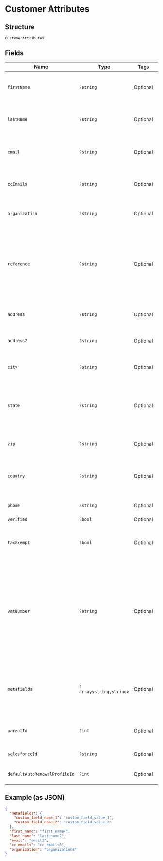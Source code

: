 
# Customer Attributes

## Structure

`CustomerAttributes`

## Fields

| Name | Type | Tags | Description | Getter | Setter |
|  --- | --- | --- | --- | --- | --- |
| `firstName` | `?string` | Optional | The first name of the customer. Required when creating a customer via attributes. | getFirstName(): ?string | setFirstName(?string firstName): void |
| `lastName` | `?string` | Optional | The last name of the customer. Required when creating a customer via attributes. | getLastName(): ?string | setLastName(?string lastName): void |
| `email` | `?string` | Optional | The email address of the customer. Required when creating a customer via attributes. | getEmail(): ?string | setEmail(?string email): void |
| `ccEmails` | `?string` | Optional | A list of emails that should be cc’d on all customer communications. Optional. | getCcEmails(): ?string | setCcEmails(?string ccEmails): void |
| `organization` | `?string` | Optional | The organization/company of the customer. Optional. | getOrganization(): ?string | setOrganization(?string organization): void |
| `reference` | `?string` | Optional | A customer “reference”, or unique identifier from your app, stored in Chargify. Can be used so that you may reference your customer’s within Chargify using the same unique value you use in your application. Optional. | getReference(): ?string | setReference(?string reference): void |
| `address` | `?string` | Optional | (Optional) The customer’s shipping street address (i.e. “123 Main St.”). | getAddress(): ?string | setAddress(?string address): void |
| `address2` | `?string` | Optional | (Optional) Second line of the customer’s shipping address i.e. “Apt. 100” | getAddress2(): ?string | setAddress2(?string address2): void |
| `city` | `?string` | Optional | (Optional) The customer’s shipping address city (i.e. “Boston”). | getCity(): ?string | setCity(?string city): void |
| `state` | `?string` | Optional | (Optional) The customer’s shipping address state (i.e. “MA”). This must conform to the [ISO_3166-1](https://en.wikipedia.org/wiki/ISO_3166-1#Current_codes) in order to be valid for tax locale purposes. | getState(): ?string | setState(?string state): void |
| `zip` | `?string` | Optional | (Optional) The customer’s shipping address zip code (i.e. “12345”). | getZip(): ?string | setZip(?string zip): void |
| `country` | `?string` | Optional | (Optional) The customer shipping address country, required in [ISO_3166-1 alpha-2](https://en.wikipedia.org/wiki/ISO_3166-1_alpha-2) format (i.e. “US”). | getCountry(): ?string | setCountry(?string country): void |
| `phone` | `?string` | Optional | (Optional) The phone number of the customer. | getPhone(): ?string | setPhone(?string phone): void |
| `verified` | `?bool` | Optional | - | getVerified(): ?bool | setVerified(?bool verified): void |
| `taxExempt` | `?bool` | Optional | (Optional) The tax_exempt status of the customer. Acceptable values are true or 1 for true and false or 0 for false. | getTaxExempt(): ?bool | setTaxExempt(?bool taxExempt): void |
| `vatNumber` | `?string` | Optional | (Optional) Supplying the VAT number allows EU customer’s to opt-out of the Value Added Tax assuming the merchant address and customer billing address are not within the same EU country. It’s important to omit the country code from the VAT number upon entry. Otherwise, taxes will be assessed upon the purchase. | getVatNumber(): ?string | setVatNumber(?string vatNumber): void |
| `metafields` | `?array<string,string>` | Optional | (Optional) A set of key/value pairs representing custom fields and their values. Metafields will be created “on-the-fly” in your site for a given key, if they have not been created yet. | getMetafields(): ?array | setMetafields(?array metafields): void |
| `parentId` | `?int` | Optional | The parent ID in Chargify if applicable. Parent is another Customer object. | getParentId(): ?int | setParentId(?int parentId): void |
| `salesforceId` | `?string` | Optional | (Optional) The Salesforce ID of the customer. | getSalesforceId(): ?string | setSalesforceId(?string salesforceId): void |
| `defaultAutoRenewalProfileId` | `?int` | Optional | (Optional) The default auto-renewal profile ID for the customer | getDefaultAutoRenewalProfileId(): ?int | setDefaultAutoRenewalProfileId(?int defaultAutoRenewalProfileId): void |

## Example (as JSON)

```json
{
  "metafields": {
    "custom_field_name_1": "custom_field_value_1",
    "custom_field_name_2": "custom_field_value_2"
  },
  "first_name": "first_name4",
  "last_name": "last_name2",
  "email": "email2",
  "cc_emails": "cc_emails6",
  "organization": "organization8"
}
```

